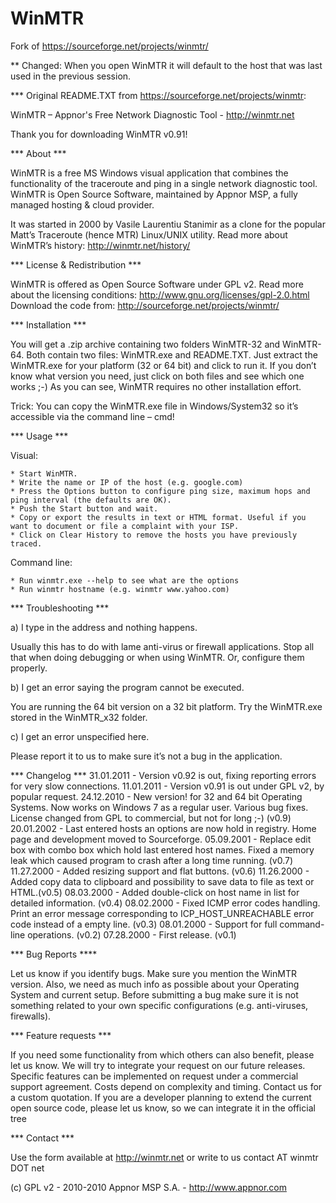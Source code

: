 # WinMTR
Fork of https://sourceforge.net/projects/winmtr/ 

** Changed: When you open WinMTR it will default to the host that was last used in the previous session.

*** Original README.TXT from https://sourceforge.net/projects/winmtr:

﻿WinMTR – Appnor's Free Network Diagnostic Tool - http://winmtr.net

Thank you for downloading WinMTR v0.91!

*** About ***

WinMTR is a free MS Windows visual application that combines the functionality of the traceroute and ping in a single network diagnostic tool. WinMTR is Open Source Software, maintained by Appnor MSP, a fully managed hosting & cloud provider.

It was started in 2000 by Vasile Laurentiu Stanimir  as a clone for the popular Matt’s Traceroute (hence MTR) Linux/UNIX utility. 
Read more about WinMTR’s history: http://winmtr.net/history/

*** License & Redistribution ***

WinMTR is offered as Open Source Software under GPL v2. 
Read more about the licensing conditions: http://www.gnu.org/licenses/gpl-2.0.html
Download the code from: http://sourceforge.net/projects/winmtr/

*** Installation ***

You will get a .zip archive containing two folders WinMTR-32 and WinMTR-64.
Both contain two files: WinMTR.exe and README.TXT.
Just extract the WinMTR.exe for your platform (32 or 64 bit) and click to run it.
If you don’t know what version you need, just click on both files and see which one works ;-)
As you can see, WinMTR requires no other installation effort.

Trick: You can copy the WinMTR.exe file in Windows/System32 so it’s accessible via the command line – cmd!

*** Usage ***

Visual:

    * Start WinMTR.
    * Write the name or IP of the host (e.g. google.com)
    * Press the Options button to configure ping size, maximum hops and ping interval (the defaults are OK).
    * Push the Start button and wait.
    * Copy or export the results in text or HTML format. Useful if you want to document or file a complaint with your ISP.
    * Click on Clear History to remove the hosts you have previously traced.

Command line:

    * Run winmtr.exe --help to see what are the options
    * Run winmtr hostname (e.g. winmtr www.yahoo.com)

*** Troubleshooting ***

a) I type in the address and nothing happens.

Usually this has to do with lame anti-virus or firewall applications. Stop all that when doing debugging or when using WinMTR. Or, configure them properly.

b) I get an error saying the program cannot be executed.

You are running the 64 bit version on a 32 bit platform. Try the WinMTR.exe stored in the WinMTR_x32 folder.

c) I get an error unspecified here.

Please report it to us to make sure it’s not a bug in the application.


*** Changelog ***
31.01.2011 - Version v0.92 is out, fixing reporting errors for very slow connections.
11.01.2011 - Version v0.91 is out under GPL v2, by popular request.
24.12.2010 - New version! for 32 and 64 bit Operating Systems. Now works on Windows 7 as a regular user. Various bug fixes. License changed from GPL to commercial, but not for long ;-) (v0.9) 
20.01.2002 - Last entered hosts an options are now hold in registry. Home page and development moved to Sourceforge.
05.09.2001 - Replace edit box with combo box which hold last entered host names. Fixed a memory leak which caused program to crash after a long time running. (v0.7)
11.27.2000 - Added resizing support and flat buttons. (v0.6)
11.26.2000 - Added copy data to clipboard and possibility to save data to file as text or HTML.(v0.5)
08.03.2000 - Added double-click on host name in list for detailed information. (v0.4)
08.02.2000 - Fixed ICMP error codes handling. Print an error message corresponding to ICP_HOST_UNREACHABLE error code instead of a empty line. (v0.3)
08.01.2000 - Support for full command-line operations. (v0.2)
07.28.2000 - First release. (v0.1)

*** Bug Reports ****

Let us know if you identify bugs. Make sure you mention the WinMTR version. Also, we need as much info as possible about your Operating System and current setup. 
Before submitting a bug make sure it is not something related to your own specific configurations (e.g. anti-viruses, firewalls). 

*** Feature requests ***

If you need some functionality from which others can also benefit, please let us know. We will try to integrate your request on our future releases.
Specific features can be implemented on request under a commercial support agreement. Costs depend on complexity and timing. Contact us for a custom quotation. 
If you are a developer planning to extend the current open source code, please let us know, so we can integrate it in the official tree


*** Contact ***

Use the form available at http://winmtr.net or write to us contact AT winmtr DOT net

(c) GPL v2 -  2010-2010 Appnor MSP S.A. - http://www.appnor.com
